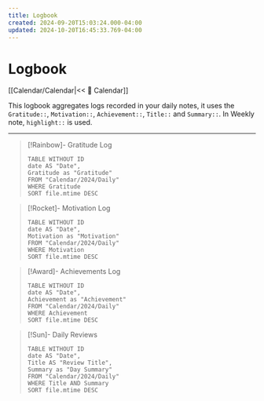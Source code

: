 ```yaml
---
title: Logbook
created: 2024-09-20T15:03:24.000-04:00
updated: 2024-10-20T16:45:33.769-04:00
---
```


# Logbook

[[Calendar/Calendar|<< 📆 Calendar]]

This logbook aggregates logs recorded in your daily notes, it uses the `Gratitude::`, `Motivation::`, `Achievement::`, `Title::` and `Summary::`.
In Weekly note, `highlight::` is used.

---

> [!Rainbow]- Gratitude Log
> ```dataview
> TABLE WITHOUT ID
> date AS "Date",
> Gratitude as "Gratitude"
> FROM "Calendar/2024/Daily"
> WHERE Gratitude
> SORT file.mtime DESC
> ```

> [!Rocket]- Motivation Log
> ```dataview
> TABLE WITHOUT ID
> date AS "Date",
> Motivation as "Motivation"
> FROM "Calendar/2024/Daily"
> WHERE Motivation
> SORT file.mtime DESC
> ```

> [!Award]- Achievements Log
> ```dataview
> TABLE WITHOUT ID
> date AS "Date",
> Achievement as "Achievement"
> FROM "Calendar/2024/Daily"
> WHERE Achievement
> SORT file.mtime DESC
> ```

> [!Sun]- Daily Reviews
> ```dataview
> TABLE WITHOUT ID
> date AS "Date",
> Title AS "Review Title",
> Summary as "Day Summary"
> FROM "Calendar/2024/Daily"
> WHERE Title AND Summary
> SORT file.mtime DESC
> ```
